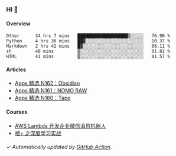 ### Hi 👋

#### Overview

<!--START_SECTION:waka-->
```text
Other      34 hrs 7 mins   ███████████████████▒░░░░░   76.90 % 
Python     4 hrs 36 mins   ██▓░░░░░░░░░░░░░░░░░░░░░░   10.37 % 
Markdown   2 hrs 42 mins   █▓░░░░░░░░░░░░░░░░░░░░░░░   06.11 % 
sh         48 mins         ▒░░░░░░░░░░░░░░░░░░░░░░░░   01.82 % 
HTML       41 mins         ▒░░░░░░░░░░░░░░░░░░░░░░░░   01.57 % 
```
<!--END_SECTION:waka-->

#### Articles

<!-- BLOG:START -->
- [Apps 精选 N162：Obsidian](https://huhuhang.com/post/product-hunt/product-hunt-n162)
- [Apps 精选 N161：NOMO RAW](https://huhuhang.com/post/product-hunt/product-hunt-n161)
- [Apps 精选 N160：Tape](https://huhuhang.com/post/product-hunt/product-hunt-n160)
<!-- BLOG:END -->

#### Courses

<!-- SYL:START -->
- [AWS Lambda 开发企业微信消息机器人](https://lanqiao.cn/courses/2868)
- [楼+ 之深度学习实战](https://lanqiao.cn/courses/2617)
<!-- SYL:END -->

###### ✓ Automatically updated by [GitHub Action](https://github.com/huhuhang/huhuhang/actions).
